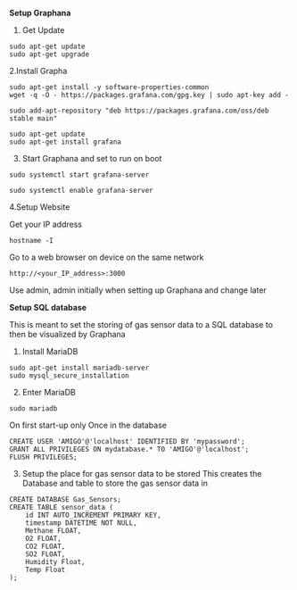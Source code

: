 **Setup Graphana**


1. Get Update
```
sudo apt-get update
sudo apt-get upgrade
```

2.Install Grapha
```
sudo apt-get install -y software-properties-common
wget -q -O - https://packages.grafana.com/gpg.key | sudo apt-key add -
```

```
sudo add-apt-repository "deb https://packages.grafana.com/oss/deb stable main"
```

```
sudo apt-get update
sudo apt-get install grafana
```

3. Start Graphana and set to run on boot
```
sudo systemctl start grafana-server
```
```
sudo systemctl enable grafana-server
```

4.Setup Website

Get your IP address
```
hostname -I
```

Go to a web browser on device on the same network
```
http://<your_IP_address>:3000
```

Use admin, admin initially when setting up Graphana and change later 

**Setup SQL database**

This is meant to set the storing of gas sensor data to a SQL database to then be visualized by Graphana

1. Install MariaDB
```
sudo apt-get install mariadb-server
sudo mysql_secure_installation
```

2. Enter MariaDB 
```
sudo mariadb
```
On first start-up only
Once in the database 
```
CREATE USER 'AMIGO'@'localhost' IDENTIFIED BY 'mypassword';
GRANT ALL PRIVILEGES ON mydatabase.* TO 'AMIGO'@'localhost';
FLUSH PRIVILEGES;
```


3. Setup the place for gas sensor data to be stored
This creates the Database and table to store the gas sensor data in
```
CREATE DATABASE Gas_Sensors;
CREATE TABLE sensor_data (
    id INT AUTO_INCREMENT PRIMARY KEY,
    timestamp DATETIME NOT NULL,
    Methane FLOAT,
    O2 FLOAT,
    CO2 FLOAT,
    SO2 FLOAT,
    Humidity Float,
    Temp Float
);
```


